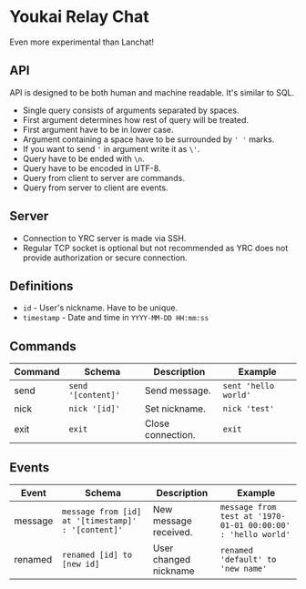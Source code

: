 # Youkai Relay Chat

Even more experimental than Lanchat!

## API

API is designed to be both human and machine readable. It's similar to SQL.

* Single query consists of arguments separated by spaces.
* First argument determines how rest of query will be treated.
* First argument have to be in lower case.
* Argument containing a space have to be surrounded by `' '` marks.
* If you want to send `'` in argument write it as `\'`.
* Query have to be ended with `\n`.
* Query have to be encoded in UTF-8.
* Query from client to server are commands.
* Query from server to client are events.

## Server

* Connection to YRC server is made via SSH.
* Regular TCP socket is optional but not recommended as YRC does not provide authorization or secure connection.

## Definitions

* `id` - User's nickname. Have to be unique.
* `timestamp` - Date and time in `YYYY-MM-DD HH:mm:ss`

## Commands

| Command | Schema             | Description       | Example              |
| ------- | ------------------ | ----------------- | -------------------- |
| send    | `send '[content]'` | Send message.     | `sent 'hello world'` |
| nick    | `nick '[id]'`      | Set nickname.     | `nick 'test'`        |
| exit    | `exit`             | Close connection. | `exit`               |

## Events

| Event   | Schema                                             | Description           | Example                                                      |
| ------- | -------------------------------------------------- | --------------------- | ------------------------------------------------------------ |
| message | `message from [id] at '[timestamp]' : '[content]'` | New message received. | `message from test at '1970-01-01 00:00:00' : 'hello world'` |
| renamed | `renamed [id] to [new id]`                         | User changed nickname | `renamed 'default' to 'new name'`                            |